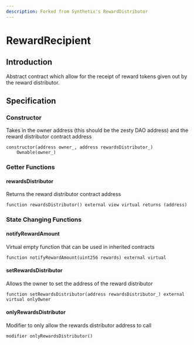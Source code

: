 ```yaml
---
description: Forked from Synthetix's RewardDistributor
---
```


# RewardRecipient

## Introduction

Abstract contract which allow for the receipt of reward tokens given out by the reward distributor. 

## Specification

### Constructor

Takes in the owner address (this should be the zesty DAO address) and the reward distributor contract address

```
constructor(address owner_, address rewardsDistributor_) 
    Ownable(owner_)
```

### Getter Functions

#### rewardsDistributor

Returns the reward distributor contract address

```
function rewardsDistributor() external view virtual returns (address)
```

### State Changing Functions

#### notifyRewardAmount 

Virtual empty function that can be used in inherited contracts

```
function notifyRewardAmount(uint256 rewards) external virtual
```

#### setRewardsDistributor

Allows the owner to set the address of the reward distributor

```
function setRewardsDistributor(address rewardsDistributor_) external virtual onlyOwner 
```

#### onlyRewardsDistributor

Modifier to only allow the rewards distributor address to call

```
modifier onlyRewardsDistributor()
```
